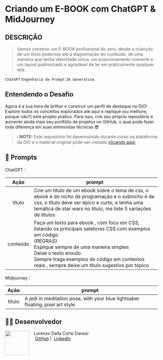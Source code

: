 # Criando um E-BOOK com ChatGPT & MidJourney

## DESCRIÇÃO
> Vamos construir um E-BOOK profissional do zero, desde a crianção de um título poderoso até a diagramação do conteúdo, de uma maneira que tenha identidade única, um posicionamento coerente e um layout padronizado e agradável de ler em praticamente qualquer tela.

`ChatGPT` `Engenharia de Prompt` `IA Generativa`

## Entendendo o Desafio
Agora é a sua hora de brilhar e construir um perfil de destaque na DIO! Explore todos os conceitos explorados até aqui e replique (ou melhore, porque não?) este projeto prático. Para isso, crie seu próprio repositório e aumente ainda mais seu portfólio de projetos no GitHub, o qual pode fazer toda diferença em suas entrevistas técnicas 😎

> ℹ️ **NOTE:** Este repositório foi desenvolvido durante curso na plataforma da DIO e o material original pode ser visitado [clicando aqui](https://github.com/felipeaguiarcode/prompts-recipe-to-create-a-ebook).

## 🧠 Prompts


ChatGPT：

|   Ação   | prompt                                                                                                                                                                                                                                                                         |
| :------: | ------------------------------------------------------------------------------------------------------------------------------------------------------------------------------------------------------------------------------------------------------------------------------ |
|  título  | Crie um título de um ebook sobre o tema de css, o ebook é do nicho de programação e o subnicho é de css, o título deve ser épico e curto, e tenha uma temática de star wars no título, me liste 5 variações de títulos                                                        |
| conteúdo | Faça um texto para ebook , com foco em CSS, listando os principais seletores CSS com exemplos em código <br> {REGRAS} <br> Explique sempre de uma maneira simples <br> Deixe o texto enxuto <br> Sempre traga exemplos de código em contextos reais , sempre deixe um título sugestivo por tópico |


Midjourney：

|  Ação  | prompt                                                                                 |
| :----: | -------------------------------------------------------------------------------------- |
| título | A jedi in meditation pose, with your blue lightsaber floating, pixel art style |

## 👨‍💻 Desenvolvedor
<p>
    <img 
      align=left 
      margin=10 
      width=80 
      src="https://avatars.githubusercontent.com/u/117528415?s=400&u=83bb6842b9511ac6e34dbc0b727d0eb6531030b2&v=4"
    />
    <p>&nbsp&nbsp&nbspLorenzo Dalla Corte Danesi<br>
    &nbsp&nbsp&nbsp
    <a href="https://github.com/lorenzo-danesi">
    GitHub</a>&nbsp;|&nbsp;
    <a href="https://www.linkedin.com/in/lorenzo-dalla-corte-danesi">LinkedIn</a>
    </p>
</p>
<br/><br/>
<p>